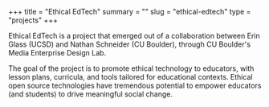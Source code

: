 +++
title = "Ethical EdTech"
summary = ""
slug = "ethical-edtech"
type = "projects"
+++

Ethical EdTech is a project that emerged out of a collaboration between Erin Glass (UCSD) and Nathan Schneider (CU Boulder), through CU Boulder's Media Enterprise Design Lab. 

The goal of the project is to promote ethical technology to educators, with lesson plans, curricula, and tools tailored for educational contexts. Ethical open source technologies have tremendous potential to empower educators (and students) to drive meaningful social change.
